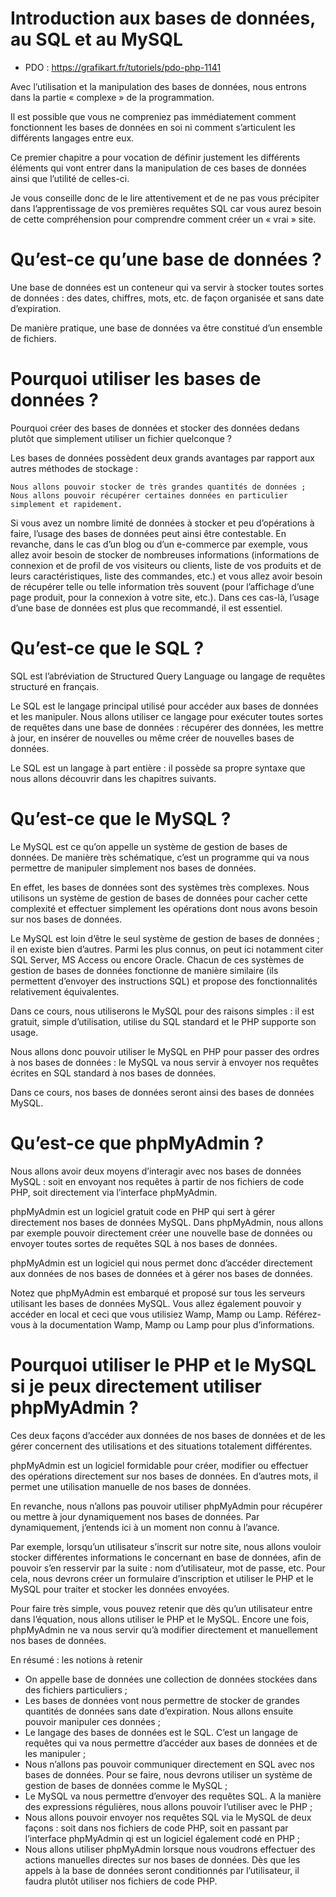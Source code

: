 # Introduction aux bases de données, au SQL et au MySQL

- PDO : https://grafikart.fr/tutoriels/pdo-php-1141

Avec l’utilisation et la manipulation des bases de données, nous entrons dans la partie « complexe » de la programmation.

Il est possible que vous ne compreniez pas immédiatement comment fonctionnent les bases de données en soi ni comment s’articulent les différents langages entre eux.

Ce premier chapitre a pour vocation de définir justement les différents éléments qui vont entrer dans la manipulation de ces bases de données ainsi que l’utilité de celles-ci.

Je vous conseille donc de le lire attentivement et de ne pas vous précipiter dans l’apprentissage de vos premières requêtes SQL car vous aurez besoin de cette compréhension pour comprendre comment créer un « vrai » site.

# Qu’est-ce qu’une base de données ?

Une base de données est un conteneur qui va servir à stocker toutes sortes de données : des dates, chiffres, mots, etc. de façon organisée et sans date d’expiration.

De manière pratique, une base de données va être constitué d’un ensemble de fichiers.

# Pourquoi utiliser les bases de données ?

Pourquoi créer des bases de données et stocker des données dedans plutôt que simplement utiliser un fichier quelconque ?

Les bases de données possèdent deux grands avantages par rapport aux autres méthodes de stockage :

    Nous allons pouvoir stocker de très grandes quantités de données ;
    Nous allons pouvoir récupérer certaines données en particulier simplement et rapidement.

Si vous avez un nombre limité de données à stocker et peu d’opérations à faire, l’usage des bases de données peut ainsi être contestable. En revanche, dans le cas d’un blog ou d’un e-commerce par exemple, vous allez avoir besoin de stocker de nombreuses informations (informations de connexion et de profil de vos visiteurs ou clients, liste de vos produits et de leurs caractéristiques, liste des commandes, etc.) et vous allez avoir besoin de récupérer telle ou telle information très souvent (pour l’affichage d’une page produit, pour la connexion à votre site, etc.). Dans ces cas-là, l’usage d’une base de données est plus que recommandé, il est essentiel.

# Qu’est-ce que le SQL ?

SQL est l’abréviation de Structured Query Language ou langage de requêtes structuré en français.

Le SQL est le langage principal utilisé pour accéder aux bases de données et les manipuler. Nous allons utiliser ce langage pour exécuter toutes sortes de requêtes dans une base de données : récupérer des données, les mettre à jour, en insérer de nouvelles ou même créer de nouvelles bases de données.

Le SQL est un langage à part entière : il possède sa propre syntaxe que nous allons découvrir dans les chapitres suivants.

# Qu’est-ce que le MySQL ?

Le MySQL est ce qu’on appelle un système de gestion de bases de données. De manière très schématique, c’est un programme qui va nous permettre de manipuler simplement nos bases de données.

En effet, les bases de données sont des systèmes très complexes. Nous utilisons un système de gestion de bases de données pour cacher cette complexité et effectuer simplement les opérations dont nous avons besoin sur nos bases de données.

Le MySQL est loin d’être le seul système de gestion de bases de données ; il en existe bien d’autres. Parmi les plus connus, on peut ici notamment citer SQL Server, MS Access ou encore Oracle. Chacun de ces systèmes de gestion de bases de données fonctionne de manière similaire (ils permettent d’envoyer des instructions SQL) et propose des fonctionnalités relativement équivalentes.

Dans ce cours, nous utiliserons le MySQL pour des raisons simples : il est gratuit, simple d’utilisation, utilise du SQL standard et le PHP supporte son usage.

Nous allons donc pouvoir utiliser le MySQL en PHP pour passer des ordres à nos bases de données : le MySQL va nous servir à envoyer nos requêtes écrites en SQL standard à nos bases de données.

Dans ce cours, nos bases de données seront ainsi des bases de données MySQL.

# Qu’est-ce que phpMyAdmin ?

Nous allons avoir deux moyens d’interagir avec nos bases de données MySQL : soit en envoyant nos requêtes à partir de nos fichiers de code PHP, soit directement via l’interface phpMyAdmin.

phpMyAdmin est un logiciel gratuit code en PHP qui sert à gérer directement nos bases de données MySQL. Dans phpMyAdmin, nous allons par exemple pouvoir directement créer une nouvelle base de données ou envoyer toutes sortes de requêtes SQL à nos bases de données.

phpMyAdmin est un logiciel qui nous permet donc d’accéder directement aux données de nos bases de données et à gérer nos bases de données.

Notez que phpMyAdmin est embarqué et proposé sur tous les serveurs utilisant les bases de données MySQL. Vous allez également pouvoir y accéder en local et ceci que vous utilisiez Wamp, Mamp ou Lamp. Référez-vous à la documentation Wamp, Mamp ou Lamp pour plus d’informations.

# Pourquoi utiliser le PHP et le MySQL si je peux directement utiliser phpMyAdmin ?

Ces deux façons d’accéder aux données de nos bases de données et de les gérer concernent des utilisations et des situations totalement différentes.

phpMyAdmin est un logiciel formidable pour créer, modifier ou effectuer des opérations directement sur nos bases de données. En d’autres mots, il permet une utilisation manuelle de nos bases de données.

En revanche, nous n’allons pas pouvoir utiliser phpMyAdmin pour récupérer ou mettre à jour dynamiquement nos bases de données. Par dynamiquement, j’entends ici à un moment non connu à l’avance.

Par exemple, lorsqu’un utilisateur s’inscrit sur notre site, nous allons vouloir stocker différentes informations le concernant en base de données, afin de pouvoir s’en resservir par la suite : nom d’utilisateur, mot de passe, etc. Pour cela, nous devrons créer un formulaire d’inscription et utiliser le PHP et le MySQL pour traiter et stocker les données envoyées.

Pour faire très simple, vous pouvez retenir que dès qu’un utilisateur entre dans l’équation, nous allons utiliser le PHP et le MySQL. Encore une fois, phpMyAdmin ne va nous servir qu’à modifier directement et manuellement nos bases de données.

En résumé : les notions à retenir
- On appelle base de données une collection de données stockées dans des fichiers particuliers ;
- Les bases de données vont nous permettre de stocker de grandes quantités de données sans date d’expiration. Nous allons ensuite pouvoir manipuler ces données ;
- Le langage des bases de données est le SQL. C’est un langage de requêtes qui va nous permettre d’accéder aux bases de données et de les manipuler ;
- Nous n’allons pas pouvoir communiquer directement en SQL avec nos bases de données. Pour se faire, nous devrons utiliser un système de gestion de bases de données comme le MySQL ;
- Le MySQL va nous permettre d’envoyer des requêtes SQL. A la manière des expressions régulières, nous allons pouvoir l’utiliser avec le PHP ;
- Nous allons pouvoir envoyer nos requêtes SQL via le MySQL de deux façons : soit dans nos fichiers de code PHP, soit en passant par l’interface phpMyAdmin qi est un logiciel également codé en PHP ;
- Nous allons utiliser phpMyAdmin lorsque nous voudrons effectuer des actions manuelles directes sur nos bases de données. Dès que les appels à la base de données seront conditionnés par l’utilisateur, il faudra plutôt utiliser nos fichiers de code PHP.
